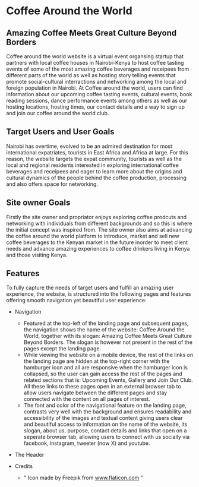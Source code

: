 # Coffee Around the World
## Amazing Coffee Meets Great Culture Beyond Borders

Coffee around the world website is a virtual event organsing startup that partners with local coffee houses in Nairobi-Kenya to host coffee tasting events of some of the most amazing coffee beverages and receipees from different parts of the world as well as hosting story telling events that promote social-cultural interractions and networking among the local and foreign population in Nairobi. At Coffee around the world, users can find information about our upcoming coffee tasting events, cultural events, book reading sessions, dance performance events among others as well as our hosting locations, hosting times, our contact details and a way to sign up and join our coffee around the world club.

## Target Users and User Goals
Nairobi has overtime, evolved to be an admired destination for most international expatriates, tourists in East Africa and Africa at large. For this reason, the website targets the expat community, tourists as well as the local and regional residents interested in exploring international coffee beverages and receipees and eager to learn more about the origins and cultural dynamics of the people behind the coffee production, processing and also offers space for networking.

## Site owner Goals
Firstly  the site owner and propriator enjoys exploring coffee prodcuts and networking with individuals from different backgrounds and so this is where the initial concept was inspired from. The site owner also aims at advancing the coffee around the world platform to introduce, market and sell new coffee beverages to the Kenyan market in the future inorder to meet client needs and advance amazing experiences to coffee drinkers living in Kenya and those visiting Kenya.

## Features
To fully capture the needs of target users and fulfill an amazing user experience, the website, is structured into the following pages and features offering smooth navigation yet beautiful user experience:
* Navigation
   * Featured at the top-left of the landing page and subsequent pages, the navigation shows the name of the website: Coffee Around the World, together with its slogan: Amazing Coffee Meets Great Culture Beyond Borders. The slogan is however not present in the rest of the pages except the landing page.
   * While viewing the website on a mobile device, the rest of the links on the landing page are hidden at the top-right corner with the hamburger icon and all are responsive when the hamburger icon is collapsed, so the user can gain access the rest of the pages and related sections that is: Upcoming Events, Gallery and Join Our Club. All these links to these pages open in an external browser tab to allow users navigate between the different pages and stay connected with the content on all pages of interest.
   * The font and color of the navigational feature on the landing page, contrasts very well with the background and ensures readability and accessibility of the images and textual content giving users clear and beautiful access to information on the name of the website, its slogan, about us, purpose, contact details and links that open on a seperate browser tab, allowing users to connect with us socially via facebook, instagram, tweeter (now X) and youtube. 
  
 * The Header
 * Credits 
   * " Icon made by Freepik from www.flaticon.com " 
